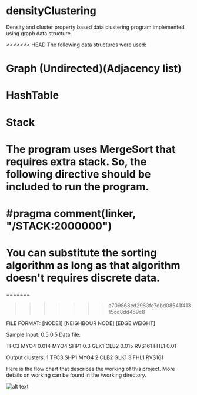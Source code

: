 # densityClustering
Density and cluster property based data clustering program implemented using graph data structure.

<<<<<<< HEAD
The following data structures were used:
# Graph (Undirected)(Adjacency list)
# HashTable
# Stack

# The program uses MergeSort that requires extra stack. So, the following directive should be included to run the program. 
# #pragma comment(linker, "/STACK:2000000")
# You can substitute the sorting algorithm as long as that algorithm doesn't requires discrete data. 
=======
>>>>>>> a709868ed2983fe7dbd08541f41315cd8dd459c8

FILE FORMAT:
[NODE1] [NEIGHBOUR NODE] [EDGE WEIGHT]

Sample Input: 0.5 0.5
Data file:

TFC3	MYO4	0.014
MYO4	SHP1	0.3
GLK1	CLB2	0.015
RVS161	FHL1	0.01

Output clusters:
1
TFC3
SHP1
MYO4
2
CLB2
GLK1
3
FHL1
RVS161

Here is the flow chart that describes the working of this project. More details on working can be found in the /working directory.

![alt text](https://raw.githubusercontent.com/hmuhammadazeem/densityClustering/working/flow.jpg)



